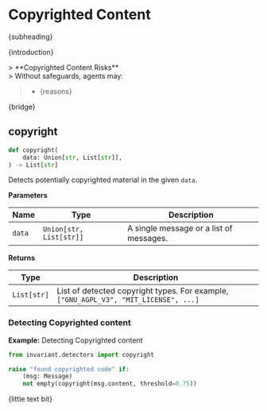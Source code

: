 # Copyrighted Content
<div class='subtitle'>
{subheading}
</div>

{introduction}
<div class='risks'/> 
> **Copyrighted Content Risks**<br/> 
> Without safeguards, agents may: 

> * {reasons}

{bridge}

## copyright <span class="detector-badge"></span>
```python
def copyright(
    data: Union[str, List[str]],
) -> List[str]
```
Detects potentially copyrighted material in the given `data`.

**Parameters**

| Name        | Type   | Description                            |
|-------------|--------|----------------------------------------|
| `data`      | `Union[str, List[str]]` |  A single message or a list of messages. |

**Returns**

| Type   | Description                            |
|--------|----------------------------------------|
| `List[str]` |  List of detected copyright types. For example, `["GNU_AGPL_V3", "MIT_LICENSE", ...]`|

### Detecting Copyrighted content

**Example:** Detecting Copyrighted content
```python
from invariant.detectors import copyright

raise "found copyrighted code" if:
    (msg: Message)
    not empty(copyright(msg.content, threshold=0.75))
```
<div class="code-caption">{little text bit}</div>
